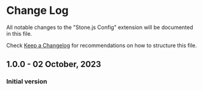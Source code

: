 # Change Log

All notable changes to the "Stone.js Config" extension will be documented in this file.

Check [Keep a Changelog](http://keepachangelog.com/) for recommendations on how to structure this file.

## 1.0.0 - 02 October, 2023

### Initial version

